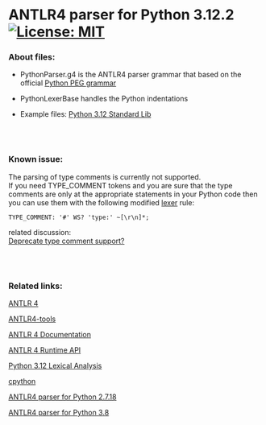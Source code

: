 # ANTLR4 parser for Python 3.12.2 &nbsp; [![License: MIT](https://img.shields.io/badge/License-MIT-yellow.svg)](https://opensource.org/licenses/MIT)

### About files:
 - PythonParser.g4
   is the ANTLR4 parser grammar that based on the official [Python PEG grammar](https://docs.python.org/3.12/reference/grammar.html)

 - PythonLexerBase
   handles the Python indentations

- Example files: [Python 3.12 Standard Lib](https://github.com/python/cpython/tree/3.12/Lib)

<br/><br/>
### Known issue:
The parsing of type comments is currently not supported.\
If you need TYPE_COMMENT tokens and you are sure that the type comments are only at the appropriate statements in your Python code then you can use them with the following modified [lexer](https://github.com/RobEin/ANTLR4-parser-for-Python-3.12/blob/main/PythonLexer.g4) rule:
```
TYPE_COMMENT: '#' WS? 'type:' ~[\r\n]*;
```
related discussion:\
[Deprecate type comment support?](https://github.com/python/mypy/issues/12947)

<br/><br/> 
### Related links:
[ANTLR 4](https://www.antlr.org/)

[ANTLR4-tools](https://github.com/antlr/antlr4/blob/master/doc/getting-started.md#getting-started-the-easy-way-using-antlr4-tools)

[ANTLR 4 Documentation](https://github.com/antlr/antlr4/tree/master/doc)

[ANTLR 4 Runtime API](https://www.antlr.org/api/Java/)

[Python 3.12 Lexical Analysis](https://docs.python.org/3.12/reference/lexical_analysis.html)

[cpython](https://github.com/python/cpython)

[ANTLR4 parser for Python 2.7.18](https://github.com/RobEin/ANTLR4-parser-for-Python-2.7.18)

[ANTLR4 parser for Python 3.8](https://github.com/RobEin/ANTLR4-parser-for-Python-3.8.12)
